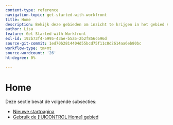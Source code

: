 ```yaml
---
content-type: reference
navigation-topic: get-started-with-workfront
title: Home
description: Bekijk deze gebieden om inzicht te krijgen in het gebied Home in Adobe Workfront.
author: Lisa
feature: Get Started with Workfront
exl-id: 192b73f4-5995-43ae-b5a5-2b2f856c696d
source-git-commit: 1ed70b2814404d55bcd75f11c8d2614aa6eb80bc
workflow-type: tm+mt
source-wordcount: '26'
ht-degree: 0%

---
```


# Home

Deze sectie bevat de volgende subsecties:

* [Nieuwe startpagina](../../workfront-basics/using-home/new-home/new-home.md)
* [Gebruik de [!UICONTROL Home] gebied](../../workfront-basics/using-home/using-the-home-area/use-the-home-area.md)
